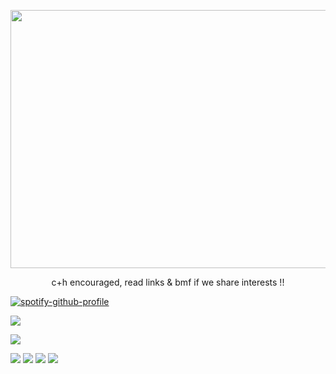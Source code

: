 <p align="center">
<img src="https://files.catbox.moe/anih67.png" width="628" height="413">
</p>

<p align="center">
c+h encouraged, read links & bmf if we share interests !!
</p>

[![spotify-github-profile](https://spotify-github-profile.kittinanx.com/api/view?uid=6ee6c3uiykzyf00n8qqgt3t8m&cover_image=true&theme=natemoo-re&show_offline=true&background_color=c3ab9e&interchange=true&bar_color=AAAAAA&bar_color_cover=false)](https://github.com/kittinan/spotify-github-profile)

![](https://komarev.com/ghpvc/?username=beaverhollow&label=survivors&style=flat-square&color=000000&base=23264)

![](https://files.catbox.moe/kekc6s.webp) <br>

![](https://files.catbox.moe/uugsya.jpg) ![](https://files.catbox.moe/anekxp.webp) ![](https://files.catbox.moe/mkff1d.webp) ![](https://files.catbox.moe/53csdx.webp)

